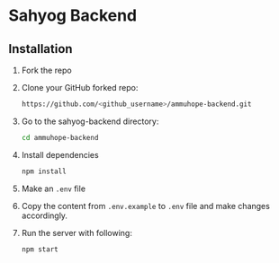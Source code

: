 # Sahyog Backend

<!-- Backend for [sahyog](https://github.com/Jaimin25/Sahyog). -->

## Installation

1. Fork the repo

2. Clone your GitHub forked repo:

   ```sh
   https://github.com/<github_username>/ammuhope-backend.git
   ```

3. Go to the sahyog-backend directory:

   ```sh
   cd ammuhope-backend
   ```

4. Install dependencies

   ```sh
   npm install
   ```

5. Make an `.env` file

6. Copy the content from `.env.example` to `.env` file and make changes accordingly.

7. Run the server with following:

   ```sh
   npm start
   ```
